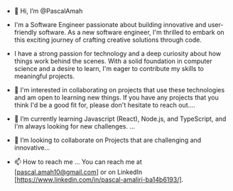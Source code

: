 - 👋 Hi, I’m @PascalAmah
- I'm a Software Engineer passionate about building innovative and user-friendly software. As a new software engineer, I'm thrilled to embark on this exciting journey of crafting creative solutions through code.
- I have a strong passion for technology and a deep curiosity about how things work behind the scenes. With a solid foundation in computer science and a desire to learn, I'm eager to contribute my skills to meaningful projects.

- 👀 I'm interested in collaborating on projects that use these technologies and am open to learning new things. If you have any projects that you think I'd be a good fit for, please don't hesitate to reach out....

- 🌱 I’m currently learning Javascript (React), Node.js, and TypeScript, and I'm always looking for new challenges. ...
- 💞️ I’m looking to collaborate on
  Projects that are challenging and innovative...
- 📫 How to reach me ...
  You can reach me at [pascal.amah10@gmail.com] or on LinkedIn [https://www.linkedin.com/in/pascal-amaliri-ba14b6193/].
